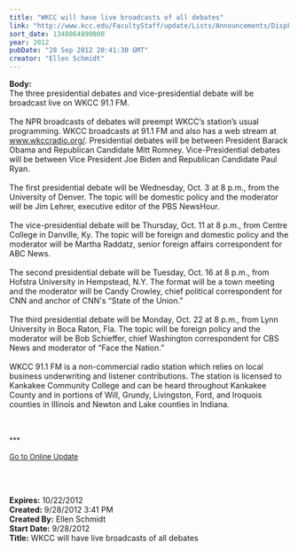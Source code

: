 ```yaml
---
title: "WKCC will have live broadcasts of all debates"
link: "http://www.kcc.edu/FacultyStaff/update/Lists/Announcements/DispForm.aspx?ID=837"
sort_date: 1348864890000
year: 2012
pubDate: "28 Sep 2012 20:41:30 GMT"
creator: "Ellen Schmidt"
---
```


<div><b>Body:</b> <div class="ExternalClass63D3874317A243B181F9D35BD1F8E1F1">
<div>The three presidential debates and vice-presidential debate will be broadcast live on WKCC 91.1 FM.</div>
<div><br />The NPR broadcasts of debates will preempt WKCC’s station’s usual programming. WKCC broadcasts at 91.1 FM and also has a web stream at <a href="http://www.wkccradio.org/">www.wkccradio.org/</a>. Presidential debates will be between President Barack Obama and Republican Candidate Mitt Romney. Vice-Presidential debates will be between Vice President Joe Biden and Republican Candidate Paul Ryan.</div>
<div><br />The first presidential debate will be Wednesday, Oct. 3 at 8 p.m., from the University of Denver. The topic will be domestic policy and the moderator will be Jim Lehrer, executive editor of the PBS NewsHour.</div>
<div><br />The vice-presidential debate will be Thursday, Oct. 11 at 8 p.m., from Centre College in Danville, Ky. The topic will be foreign and domestic policy and the moderator will be Martha Raddatz, senior foreign affairs correspondent for ABC News.</div>
<div> <br />The second presidential debate will be Tuesday, Oct. 16 at 8 p.m., from Hofstra University in Hempstead, N.Y. The format will be a town meeting and the moderator will be Candy Crowley, chief political correspondent for CNN and anchor of CNN's “State of the Union.”</div>
<div><br />The third presidential debate will be Monday, Oct. 22 at 8 p.m., from Lynn University in Boca Raton, Fla. The topic will be foreign policy and the moderator will be Bob Schieffer, chief Washington correspondent for CBS News and moderator of “Face the Nation.”</div>
<div><br />WKCC 91.1 FM is a non-commercial radio station which relies on local business underwriting and listener contributions. The station is licensed to Kankakee Community College and can be heard throughout Kankakee County and in portions of Will, Grundy, Livingston, Ford, and Iroquois counties in Illinois and Newton and Lake counties in Indiana.<br /></div>
<div> </div>
<div>
<div>
<div>
<div><font size="2"></font> </div>
<div>
<div>
<div>
<p><font size="2">***</font></p>
<p><font size="2"><a href="/FacultyStaff/update/Pages/dailyupdate.aspx">Go to Online Update</a></font><font size="2"></font></p>
<p><br /> </p></div></div></div></div></div></div></div></div>
<div><b>Expires:</b> 10/22/2012</div>
<div><b>Created:</b> 9/28/2012 3:41 PM</div>
<div><b>Created By:</b> Ellen Schmidt</div>
<div><b>Start Date:</b> 9/28/2012</div>
<div><b>Title:</b> WKCC will have live broadcasts of all debates</div>

